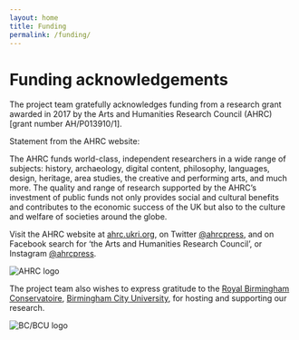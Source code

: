 ```yaml
---
layout: home
title: Funding
permalink: /funding/
---
```


# Funding acknowledgements

The project team gratefully acknowledges funding from a research grant awarded in 2017 by the Arts and Humanities Research Council (AHRC) [grant number AH/P013910/1].

Statement from the AHRC website:

The AHRC funds world-class, independent researchers in a wide range of subjects: history, archaeology, digital content, philosophy, languages, design, heritage, area studies, the creative and performing arts, and much more. The quality and range of research supported by the AHRC’s investment of public funds not only provides social and cultural benefits and contributes to the economic success of the UK but also to the culture and welfare of societies around the globe.

Visit the AHRC website at [ahrc.ukri.org](https://ahrc.ukri.org/), on Twitter [@ahrcpress](https://twitter.com/ahrcpress), and on Facebook search for ‘the Arts and Humanities Research Council’, or Instagram [@ahrcpress](https://www.instagram.com/ahrcpress/).

![AHRC logo](../img/ahrc_logo.png)

The project team also wishes to express gratitude to the [Royal Birmingham Conservatoire](https://www.bcu.ac.uk/conservatoire), [Birmingham City University](https://www.bcu.ac.uk), for hosting and supporting our research.

![BC/BCU logo](../img/bcu_logo.jpg)
